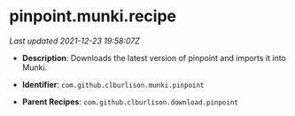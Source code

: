 # pinpoint.munki.recipe

_Last updated 2021-12-23 19:58:07Z_

- **Description**: Downloads the latest version of pinpoint and imports it into Munki.

- **Identifier**: `com.github.clburlison.munki.pinpoint`

- **Parent Recipes**: `com.github.clburlison.download.pinpoint`